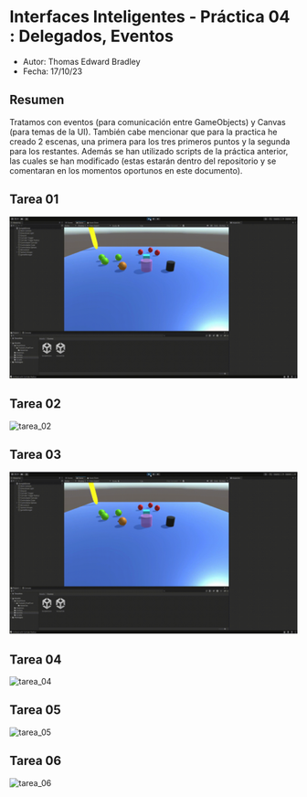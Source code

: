 # Interfaces Inteligentes - Práctica 04 : Delegados, Eventos  

- Autor: Thomas Edward Bradley  
- Fecha: 17/10/23  

## Resumen  
Tratamos con eventos (para comunicación entre GameObjects) y Canvas (para temas de la UI). También cabe 
mencionar que para la practica he creado 2 escenas, una primera para los tres primeros puntos y la segunda 
para los restantes. Además se han utilizado scripts de la práctica anterior, las cuales se han modificado 
(estas estarán dentro del repositorio y se comentaran en los momentos oportunos en este documento).
## Tarea 01  
![tarea_01](./gifs/II_Pr04_gif01.gif)  
## Tarea 02  
![tarea_02](./gifs/II_Pr04_gif02.gif)  
## Tarea 03
![tarea_03](./gifs/II_Pr04_gif03.gif)  
## Tarea 04
![tarea_04](./gifs/II_Pr04_gif04.gif)  
## Tarea 05
![tarea_05](./gifs/II_Pr04_gif05.gif)  
## Tarea 06
![tarea_06](./gifs/II_Pr04_gif06.gif)  